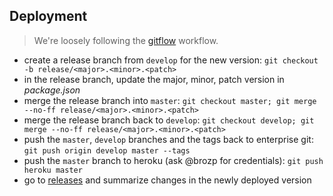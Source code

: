 ## Deployment

> We're loosely following the [gitflow](https://www.atlassian.com/git/tutorials/comparing-workflows/gitflow-workflow) workflow.

- create a release branch from `develop` for the new version: `git checkout -b release/<major>.<minor>.<patch>`
- in the release branch, update the major, minor, patch version in _package.json_
- merge the release branch into `master`: `git checkout master; git merge --no-ff release/<major>.<minor>.<patch>`
- merge the release branch back to `develop`: `git checkout develop; git merge --no-ff release/<major>.<minor>.<patch>`
- push the `master`, `develop` branches and the tags back to enterprise git: `git push origin develop master --tags`
- push the `master` branch to heroku (ask @brozp for credentials): `git push heroku master`
- go to [releases](https://git.autodesk.com/autodesk-platform-services/aps-digital-twin/releases) and summarize changes in the newly deployed version
